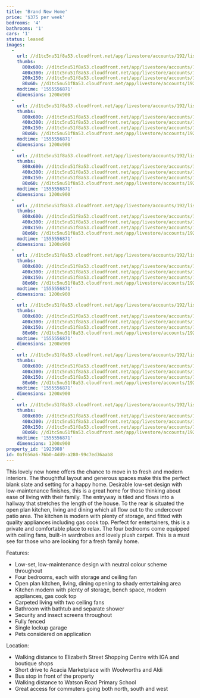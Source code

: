 ```yaml
---
title: 'Brand New Home'
price: '$375 per week'
bedrooms: '4'
bathrooms: '1'
cars: '1'
status: leased
images:
  -
    url: //d1tc5nu51f8a53.cloudfront.net/app/livestore/accounts/192/listings/1865063/images/Marnham-4-Kitchen-Da_6014-7f24-e3c2-3279-d490-70e0-a7bd-0e6a_20190418010735.jpg
    thumbs:
      800x600: //d1tc5nu51f8a53.cloudfront.net/app/livestore/accounts/192/listings/1865063/images/Marnham-4-Kitchen-Da_6014-7f24-e3c2-3279-d490-70e0-a7bd-0e6a_20190418010735_800x600.jpg
      400x300: //d1tc5nu51f8a53.cloudfront.net/app/livestore/accounts/192/listings/1865063/images/Marnham-4-Kitchen-Da_6014-7f24-e3c2-3279-d490-70e0-a7bd-0e6a_20190418010735_400x300.jpg
      200x150: //d1tc5nu51f8a53.cloudfront.net/app/livestore/accounts/192/listings/1865063/images/Marnham-4-Kitchen-Da_6014-7f24-e3c2-3279-d490-70e0-a7bd-0e6a_20190418010735_200x150.jpg
      80x60: //d1tc5nu51f8a53.cloudfront.net/app/livestore/accounts/192/listings/1865063/images/Marnham-4-Kitchen-Da_6014-7f24-e3c2-3279-d490-70e0-a7bd-0e6a_20190418010735_80x60.jpg
    modtime: '1555556871'
    dimensions: 1200x900
  -
    url: //d1tc5nu51f8a53.cloudfront.net/app/livestore/accounts/192/listings/1865063/images/Marnham-4-Living-Day_ddb5-84f3-f506-a4e2-6a8f-aa33-3ae7-59fb_20190418010738.jpg
    thumbs:
      800x600: //d1tc5nu51f8a53.cloudfront.net/app/livestore/accounts/192/listings/1865063/images/Marnham-4-Living-Day_ddb5-84f3-f506-a4e2-6a8f-aa33-3ae7-59fb_20190418010738_800x600.jpg
      400x300: //d1tc5nu51f8a53.cloudfront.net/app/livestore/accounts/192/listings/1865063/images/Marnham-4-Living-Day_ddb5-84f3-f506-a4e2-6a8f-aa33-3ae7-59fb_20190418010738_400x300.jpg
      200x150: //d1tc5nu51f8a53.cloudfront.net/app/livestore/accounts/192/listings/1865063/images/Marnham-4-Living-Day_ddb5-84f3-f506-a4e2-6a8f-aa33-3ae7-59fb_20190418010738_200x150.jpg
      80x60: //d1tc5nu51f8a53.cloudfront.net/app/livestore/accounts/192/listings/1865063/images/Marnham-4-Living-Day_ddb5-84f3-f506-a4e2-6a8f-aa33-3ae7-59fb_20190418010738_80x60.jpg
    modtime: '1555556871'
    dimensions: 1200x900
  -
    url: //d1tc5nu51f8a53.cloudfront.net/app/livestore/accounts/192/listings/1865063/images/Marnham-4-Bed4-Dayne_15df-223b-8699-03e9-0aec-0356-8291-64a1_20190418010734.jpg
    thumbs:
      800x600: //d1tc5nu51f8a53.cloudfront.net/app/livestore/accounts/192/listings/1865063/images/Marnham-4-Bed4-Dayne_15df-223b-8699-03e9-0aec-0356-8291-64a1_20190418010734_800x600.jpg
      400x300: //d1tc5nu51f8a53.cloudfront.net/app/livestore/accounts/192/listings/1865063/images/Marnham-4-Bed4-Dayne_15df-223b-8699-03e9-0aec-0356-8291-64a1_20190418010734_400x300.jpg
      200x150: //d1tc5nu51f8a53.cloudfront.net/app/livestore/accounts/192/listings/1865063/images/Marnham-4-Bed4-Dayne_15df-223b-8699-03e9-0aec-0356-8291-64a1_20190418010734_200x150.jpg
      80x60: //d1tc5nu51f8a53.cloudfront.net/app/livestore/accounts/192/listings/1865063/images/Marnham-4-Bed4-Dayne_15df-223b-8699-03e9-0aec-0356-8291-64a1_20190418010734_80x60.jpg
    modtime: '1555556871'
    dimensions: 1200x900
  -
    url: //d1tc5nu51f8a53.cloudfront.net/app/livestore/accounts/192/listings/1865063/images/Marnham-4-Patio-Dayn_7021-d939-b5dd-d5ed-35d5-7d4b-929e-4128_20190418010741.jpg
    thumbs:
      800x600: //d1tc5nu51f8a53.cloudfront.net/app/livestore/accounts/192/listings/1865063/images/Marnham-4-Patio-Dayn_7021-d939-b5dd-d5ed-35d5-7d4b-929e-4128_20190418010741_800x600.jpg
      400x300: //d1tc5nu51f8a53.cloudfront.net/app/livestore/accounts/192/listings/1865063/images/Marnham-4-Patio-Dayn_7021-d939-b5dd-d5ed-35d5-7d4b-929e-4128_20190418010741_400x300.jpg
      200x150: //d1tc5nu51f8a53.cloudfront.net/app/livestore/accounts/192/listings/1865063/images/Marnham-4-Patio-Dayn_7021-d939-b5dd-d5ed-35d5-7d4b-929e-4128_20190418010741_200x150.jpg
      80x60: //d1tc5nu51f8a53.cloudfront.net/app/livestore/accounts/192/listings/1865063/images/Marnham-4-Patio-Dayn_7021-d939-b5dd-d5ed-35d5-7d4b-929e-4128_20190418010741_80x60.jpg
    modtime: '1555556871'
    dimensions: 1200x900
  -
    url: //d1tc5nu51f8a53.cloudfront.net/app/livestore/accounts/192/listings/1865063/images/Marnham-4-Bathroom-D_d3e1-102a-2cc8-4bf5-029d-7ec9-944f-337d_20190418010727.jpg
    thumbs:
      800x600: //d1tc5nu51f8a53.cloudfront.net/app/livestore/accounts/192/listings/1865063/images/Marnham-4-Bathroom-D_d3e1-102a-2cc8-4bf5-029d-7ec9-944f-337d_20190418010727_800x600.jpg
      400x300: //d1tc5nu51f8a53.cloudfront.net/app/livestore/accounts/192/listings/1865063/images/Marnham-4-Bathroom-D_d3e1-102a-2cc8-4bf5-029d-7ec9-944f-337d_20190418010727_400x300.jpg
      200x150: //d1tc5nu51f8a53.cloudfront.net/app/livestore/accounts/192/listings/1865063/images/Marnham-4-Bathroom-D_d3e1-102a-2cc8-4bf5-029d-7ec9-944f-337d_20190418010727_200x150.jpg
      80x60: //d1tc5nu51f8a53.cloudfront.net/app/livestore/accounts/192/listings/1865063/images/Marnham-4-Bathroom-D_d3e1-102a-2cc8-4bf5-029d-7ec9-944f-337d_20190418010727_80x60.jpg
    modtime: '1555556871'
    dimensions: 1200x900
  -
    url: //d1tc5nu51f8a53.cloudfront.net/app/livestore/accounts/192/listings/1865063/images/Marnham-4-Bed1-Dayne_9dc2-289e-84b4-964e-307f-9dc8-c925-ac85_20190418010729.jpg
    thumbs:
      800x600: //d1tc5nu51f8a53.cloudfront.net/app/livestore/accounts/192/listings/1865063/images/Marnham-4-Bed1-Dayne_9dc2-289e-84b4-964e-307f-9dc8-c925-ac85_20190418010729_800x600.jpg
      400x300: //d1tc5nu51f8a53.cloudfront.net/app/livestore/accounts/192/listings/1865063/images/Marnham-4-Bed1-Dayne_9dc2-289e-84b4-964e-307f-9dc8-c925-ac85_20190418010729_400x300.jpg
      200x150: //d1tc5nu51f8a53.cloudfront.net/app/livestore/accounts/192/listings/1865063/images/Marnham-4-Bed1-Dayne_9dc2-289e-84b4-964e-307f-9dc8-c925-ac85_20190418010729_200x150.jpg
      80x60: //d1tc5nu51f8a53.cloudfront.net/app/livestore/accounts/192/listings/1865063/images/Marnham-4-Bed1-Dayne_9dc2-289e-84b4-964e-307f-9dc8-c925-ac85_20190418010729_80x60.jpg
    modtime: '1555556871'
    dimensions: 1200x900
  -
    url: //d1tc5nu51f8a53.cloudfront.net/app/livestore/accounts/192/listings/1865063/images/Marnham-4-Bed2-Dayne_f20d-db3e-5182-1de2-e72e-040e-5677-f980_20190418010730.jpg
    thumbs:
      800x600: //d1tc5nu51f8a53.cloudfront.net/app/livestore/accounts/192/listings/1865063/images/Marnham-4-Bed2-Dayne_f20d-db3e-5182-1de2-e72e-040e-5677-f980_20190418010730_800x600.jpg
      400x300: //d1tc5nu51f8a53.cloudfront.net/app/livestore/accounts/192/listings/1865063/images/Marnham-4-Bed2-Dayne_f20d-db3e-5182-1de2-e72e-040e-5677-f980_20190418010730_400x300.jpg
      200x150: //d1tc5nu51f8a53.cloudfront.net/app/livestore/accounts/192/listings/1865063/images/Marnham-4-Bed2-Dayne_f20d-db3e-5182-1de2-e72e-040e-5677-f980_20190418010730_200x150.jpg
      80x60: //d1tc5nu51f8a53.cloudfront.net/app/livestore/accounts/192/listings/1865063/images/Marnham-4-Bed2-Dayne_f20d-db3e-5182-1de2-e72e-040e-5677-f980_20190418010730_80x60.jpg
    modtime: '1555556871'
    dimensions: 1200x900
  -
    url: //d1tc5nu51f8a53.cloudfront.net/app/livestore/accounts/192/listings/1865063/images/Marnham-4-Bed3-Dayne_b5d0-a25b-e83d-64f4-3c2a-4b80-5436-46a8_20190418010732.jpg
    thumbs:
      800x600: //d1tc5nu51f8a53.cloudfront.net/app/livestore/accounts/192/listings/1865063/images/Marnham-4-Bed3-Dayne_b5d0-a25b-e83d-64f4-3c2a-4b80-5436-46a8_20190418010732_800x600.jpg
      400x300: //d1tc5nu51f8a53.cloudfront.net/app/livestore/accounts/192/listings/1865063/images/Marnham-4-Bed3-Dayne_b5d0-a25b-e83d-64f4-3c2a-4b80-5436-46a8_20190418010732_400x300.jpg
      200x150: //d1tc5nu51f8a53.cloudfront.net/app/livestore/accounts/192/listings/1865063/images/Marnham-4-Bed3-Dayne_b5d0-a25b-e83d-64f4-3c2a-4b80-5436-46a8_20190418010732_200x150.jpg
      80x60: //d1tc5nu51f8a53.cloudfront.net/app/livestore/accounts/192/listings/1865063/images/Marnham-4-Bed3-Dayne_b5d0-a25b-e83d-64f4-3c2a-4b80-5436-46a8_20190418010732_80x60.jpg
    modtime: '1555556871'
    dimensions: 1200x900
property_id: '1923988'
id: 0af656a6-76b0-4dd9-a280-99c7ed36aab8
---
```

This lovely new home offers the chance to move in to fresh and modern interiors. The thoughtful layout and generous spaces make this the perfect blank slate and setting for a happy home. Desirable low-set design with low-maintenance finishes, this is a great home for those thinking about ease of living with their family. The entryway is tiled and flows into a hallway that stretches the length of the house. To the rear is situated the open plan kitchen, living and dining which all flow out to the undercover patio area. The kitchen is modern with plenty of storage, and fitted with quality appliances including gas cook top. Perfect for entertainers, this is a private and comfortable place to relax. The four bedrooms come equipped with ceiling fans, built-in wardrobes and lovely plush carpet. This is a must see for those who are looking for a fresh family home.

Features:

*  Low-set, low-maintenance design with neutral colour scheme throughout
*  Four bedrooms, each with storage and ceiling fan
*  Open plan kitchen, living, dining opening to shady entertaining area
*  Kitchen modern with plenty of storage, bench space, modern appliances, gas cook top
*  Carpeted living with two ceiling fans
*  Bathroom with bathtub and separate shower
*  Security and insect screens throughout
*  Fully fenced
*  Single lockup garage
*  Pets considered on application

Location:

*  Walking distance to Elizabeth Street Shopping Centre with IGA and boutique shops
*  Short drive to Acacia Marketplace with Woolworths and Aldi
*  Bus stop in front of the property
*  Walking distance to Watson Road Primary School
*  Great access for commuters going both north, south and west